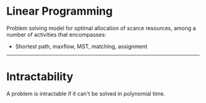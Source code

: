 # Linear Programming

Problem solving model for optimal allocation of scarce resources, among a number of activities that encompasses:

- Shortest path, maxflow, MST, matching, assignment

---

# Intractability

A problem is intractable if it can't be solved in polynomial time.